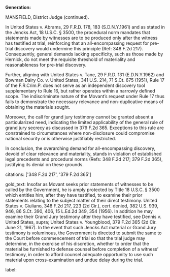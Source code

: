 **Generation:**

MANSFIELD, District Judge (continued).

In United States v. Abrams, 29 F.R.D. 178, 183 (S.D.N.Y.1961) and as stated in the Jencks Act, 18 U.S.C. § 3500, the procedural norm mandates that statements made by witnesses are to be produced only after the witness has testified at trial, reinforcing that an all-encompassing request for pre-trial discovery would undermine this principle (Ref: 348 F.2d 217). Consequently, general demands lacking specificity, such as those made by Hernick, do not meet the requisite threshold of materiality and reasonableness for pre-trial discovery.

Further, aligning with United States v. Tane, 29 F.R.D. 131 (E.D.N.Y.1962) and Bowman Dairy Co. v. United States, 341 U.S. 214, 71 S.Ct. 675 (1951), Rule 17 of the F.R.Crim.P. does not serve as an independent discovery tool supplementary to Rule 16, but rather operates within a narrowly defined scope. The indiscriminate nature of the Movant’s request under Rule 17 thus fails to demonstrate the necessary relevance and non-duplicative means of obtaining the materials sought.

Moreover, the call for grand jury testimony cannot be granted absent a particularized need, indicating the limited applicability of the general rule of grand jury secrecy as discussed in 379 F.2d 365. Exceptions to this rule are constrained to circumstances where non-disclosure could compromise national security or is otherwise justifiably restricted.

In conclusion, the overarching demand for all-encompassing discovery, devoid of clear relevance and materiality, stands in violation of established legal precedents and procedural norms (Refs: 348 F.2d 217; 379 F.2d 365), justifying its denial on these grounds.

citations: ['348 F.2d 217', '379 F.2d 365']

gold_text: Insofar as Movant seeks prior statements of witnesses to be called by the Government, he is amply protected by Title 18 U.S.C. § 3500 which entitles him, after they have testified, to examine their prior statements relating to the subject matter of their direct testimony. United States v. Giuliano, 348 F.2d 217, 223 (2d Cir.), cert. denied, 382 U.S. 939, 946, 86 S.Ct. 390, 406, 15 L.Ed.2d 349, 354 (1956). In addition he may examine their Grand Jury testimony after they have testified, see Dennis v. United States, supra; United States v. Youngblood, 379 F.2d 365 (2d Cir. June 21, 1967). In the event that such Jencks Act material or Grand Jury testimony is voluminous, the Government is directed to submit the same to the Court before commencement of trial so that the trial judge may determine, in the exercise of his discretion, whether to order that the material be furnished to defense counsel before completion of a witness’ testimony, in order to afford counsel adequate opportunity to use such material upon cross-examination and undue delay during the trial.

label: 